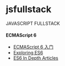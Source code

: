 # jsfullstack
JAVASCRIPT FULLSTACK

#### ECMAScript 6
- [ECMAScript 6 入门](http://es6.ruanyifeng.com/) 
- [Exploring ES6 ](http://exploringjs.com/es6/index.html)
- [ES6 In Depth Articles](https://hacks.mozilla.org/category/es6-in-depth/)

